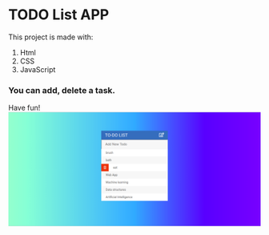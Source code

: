 # TODO List APP
This project is made with:
1. Html
2. CSS
3. JavaScript
### You can add, delete a task.
Have fun!
![Todo List](TODO.png)